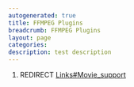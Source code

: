 ```yaml
---
autogenerated: true
title: FFMPEG Plugins
breadcrumb: FFMPEG Plugins
layout: page
categories: 
description: test description
---
```


1.  REDIRECT [Links\#Movie\_support](Links#Movie_support )
